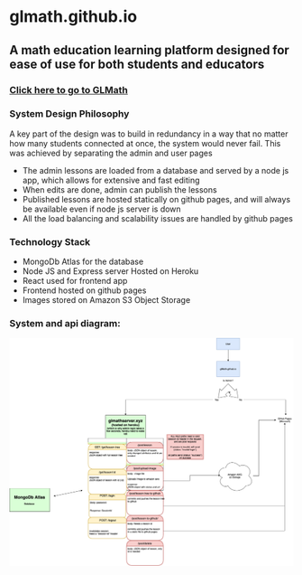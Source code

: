 # glmath.github.io
## A math education learning platform designed for ease of use for both students and educators
### [Click here to go to GLMath](https://glmath.github.io)

### System Design Philosophy
A key part of the design was to build in redundancy in a way that no matter how many students connected at once, the system would never fail. 
This was achieved by separating the admin and user pages
- The admin lessons are loaded from a database and served by a node js app, which allows for extensive and fast editing 
- When edits are done, admin can publish the lessons
- Published lessons are hosted statically on github pages, and will always be available even if node js server is down
- All the load balancing and scalability issues are handled by github pages

### Technology Stack
- MongoDb Atlas for the database
- Node JS and Express server Hosted on Heroku 
- React used for frontend app
- Frontend hosted on github pages
- Images stored on Amazon S3 Object Storage


### System and api diagram:
![Api Diagram](apiChart.png)
